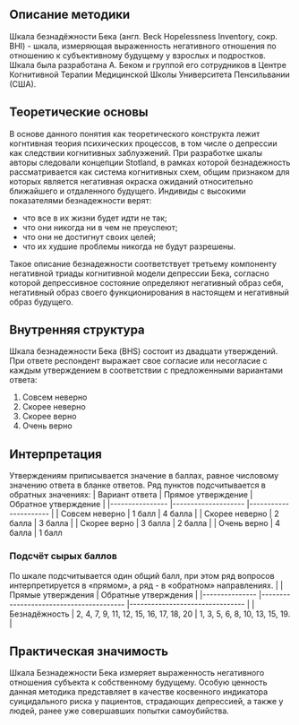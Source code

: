 ﻿
## Описание методики

Шкала безнадёжности Бека (англ. Beck Hopelessness Inventory, сокр. BHI) - шкала, измеряющая выраженность негативного отношения по отношению к субъективному будущему у взрослых и подростков. Шкала была разработана А. Беком и группой его сотрудников в Центре Когнитивной Терапии Медицинской Школы Университета Пенсильвании (США).

## Теоретические основы

В основе данного понятия как теоретического конструкта лежит когнтивная теория психических процессов, в том числе о депрессии как следствии когнитивных заблуэжений. При разработке шкалы авторы следовали концепции Stotland, в рамках которой безнадежность рассматривается как система когнитивных схем, общим признаком для которых является негативная окраска ожиданий относительно ближайшего и отдаленного будущего. Индивиды с высокими показателями безнадежности верят:

-   что все в их жизни будет идти не так;
-   что они никогда ни в чем не преуспеют;
-   что они не достигнут своих целей;
-   что их худшие проблемы никогда не будут разрешены.

Такое описание безнадежности соответствует третьему компоненту негативной триады когнитивной модели депрессии Бека, согласно которой депрессивное состояние определяют негативный образ себя, негативный образ своего функционирования в настоящем и негативный образ будущего.

## Внутренняя структура

Шкала безнадежности Бека (BHS) состоит из двадцати утверждений. При ответе респондент выражает свое согласие или несогласие с каждым утверждением в соответствии с предложенными вариантами ответа:

1.  Совсем неверно
2.  Скорее неверно
3.  Скорее верно
4.  Очень верно

## Интерпретация

Утверждениям приписывается значение в баллах, равное числовому значению ответа в бланке ответов. Ряд пунктов подсчитывается в обратных значениях:
| Вариант ответа 	| Прямое утверждение 	| Обратное утверждение 	|
|----------------	|--------------------	|----------------------	|
| Совсем неверно 	| 1 балл             	| 4 балла              	|
| Скорее неверно 	| 2 балла            	| 3 балла              	|
| Скорее верно   	| 3 балла            	| 2 балла              	|
| Очень верно    	| 4 балла            	| 1 балл               	


### Подсчёт сырых баллов

По шкале подсчитывается один общий балл, при этом ряд вопросов интерпретируется в «прямом», а ряд - в «обратном» направлениях.
|               	| Прямые утверждения                     	| Обратные утверждения           	|
|---------------	|----------------------------------------	|--------------------------------	|
| Безнадёжность 	| 2, 4, 7, 9, 11, 12, 15, 16, 17, 18, 20 	| 1, 3, 5, 6, 8, 10, 13, 15, 19. 	|

## Практическая значимость

Шкала Безнадежности Бека измеряет выраженность негативного отношения субъекта к собственному будущему. Особую ценность данная методика представляет в качестве косвенного индикатора суицидального риска у пациентов, страдающих депрессией, а также у людей, ранее уже совершавших попытки самоубийства.
